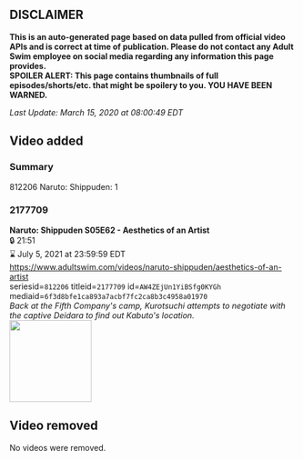 ## DISCLAIMER
**This is an auto-generated page based on data pulled from official video APIs and is correct at time of publication. Please do not contact any Adult Swim employee on social media regarding any information this page provides.**  
**SPOILER ALERT: This page contains thumbnails of full episodes/shorts/etc. that might be spoilery to you. YOU HAVE BEEN WARNED.**  

_Last Update: March 15, 2020 at 08:00:49 EDT_
## Video added
### Summary
812206 Naruto: Shippuden: 1  
### 2177709
**Naruto: Shippuden S05E62 - Aesthetics of an Artist**  
 🔒 21:51  
⌛ July 5, 2021 at 23:59:59 EDT  
https://www.adultswim.com/videos/naruto-shippuden/aesthetics-of-an-artist  
seriesid=`812206` titleid=`2177709` id=`AW4ZEjUn1YiBSfg0KYGh` mediaid=`6f3d8bfe1ca893a7acbf7fc2ca8b3c4958a01970`  
_Back at the Fifth Company's camp, Kurotsuchi attempts to negotiate with the captive Deidara to find out Kabuto's location._  
<a href="https://media.cdn.adultswim.com/uploads/20191029/thumbnails/2_1910291550471-narutoshippuden_280.jpg"><img src="https://media.cdn.adultswim.com/uploads/20191029/thumbnails/2_1910291550471-narutoshippuden_280.jpg" height="144px" /></a>
## Video removed
No videos were removed.  
